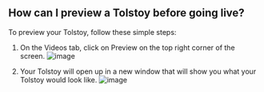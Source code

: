 ## How can I preview a Tolstoy before going live?

To preview your Tolstoy, follow these simple steps:

1. On the Videos tab, click on Preview on the top right corner of the screen. 
![image](https://github.com/user-attachments/assets/ac95b02e-d949-42f3-80fe-85324bdbdac5)


2. Your Tolstoy will open up in a new window that will show you what your Tolstoy would look like.
![image](https://github.com/user-attachments/assets/535ffbec-bec0-42e1-aa11-2874692f9ac9)

